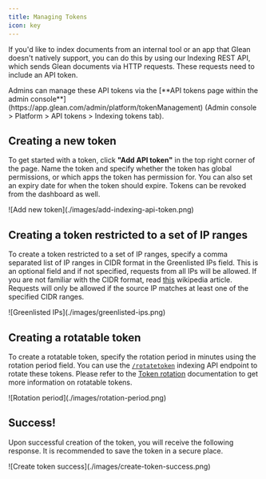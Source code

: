 ```yaml
---
title: Managing Tokens
icon: key
---
```


If you'd like to index documents from an internal tool or an app that Glean doesn't natively support, you can do this by using our Indexing REST API, which sends Glean documents via HTTP requests. These requests need to include an API token.

<Info>
  Admins can manage these API tokens via the [**API tokens page within the admin
  console**](https://app.glean.com/admin/platform/tokenManagement) (Admin
  console > Platform > API tokens > Indexing tokens tab).
</Info>

## Creating a new token

To get started with a token, click **"Add API token"** in the top right corner of the page. Name the token and specify whether the token has global permissions, or which apps the token has permission for. You can also set an expiry date for when the token should expire. Tokens can be revoked from the dashboard as well.

<Frame>
  ![Add new token](./images/add-indexing-api-token.png)
</Frame>

## Creating a token restricted to a set of IP ranges

To create a token restricted to a set of IP ranges, specify a comma separated list of IP ranges in CIDR format in the Greenlisted IPs field. This is an optional field and if not specified, requests from all IPs will be allowed. If you are not familiar with the CIDR format, read [this](https://en.wikipedia.org/wiki/Classless_Inter-Domain_Routing) wikipedia article.
Requests will only be allowed if the source IP matches at least one of the specified CIDR ranges.

<Frame>
  ![Greenlisted IPs](./images/greenlisted-ips.png)
</Frame>

## Creating a rotatable token

To create a rotatable token, specify the rotation period in minutes using the rotation period field.
You can use the [`/rotatetoken`](https://developers.glean.com/api-reference/indexing/authentication/rotate-token#rotate-token) indexing API endpoint to rotate these tokens. Please refer to the [Token rotation](https://developers.glean.com/docs/indexing_api_token_rotation/) documentation to get more information on rotatable tokens.

<Frame>
  ![Rotation period](./images/rotation-period.png)
</Frame>

## Success!

Upon successful creation of the token, you will receive the following response. It is recommended to save the token in a secure place.

<Frame>
  ![Create token success](./images/create-token-success.png)
</Frame>
